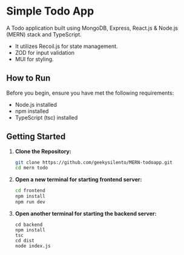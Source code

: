# Simple Todo App

A Todo application built using MongoDB, Express, React.js & Node.js (MERN) stack and TypeScript. 
- It utilizes Recoil.js for state management.
- ZOD for input validation
- MUI for styling.

## How to Run

Before you begin, ensure you have met the following requirements:

- Node.js installed
- npm installed
- TypeScript (tsc) installed

## Getting Started

1. **Clone the Repository:**

   ```bash
   git clone https://github.com/geekysilento/MERN-todoapp.git
   cd mern todo
2. **Open a new terminal for starting frontend server:**
   ```bash
   cd frontend
   npm install
   npm run dev
   ```
3. **Open another terminal for starting the backend server:**
   ```
   cd backend
   npm install
   tsc
   cd dist
   node index.js
